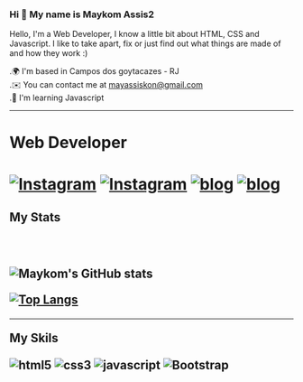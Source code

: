 
### Hi 👋 My name is Maykom Assis2

Hello, I'm a Web Developer, I know a little bit about HTML, CSS and Javascript. I like to take apart, fix or just find out what things are made of and how they work :)

.🌍  I'm based in Campos dos goytacazes - RJ <br>
.✉️  You can contact me at mayassiskon@gmail.com <br>
.🧠  I'm learning Javascript <br> 


<hr>

<h1>Web Developer<h1>



[![Instagram](https://img.shields.io/badge/Instagram-E4405F?style=for-the-badge&logo=instagram&logoColor=white)](https://www.instagram.com/maykomassis/?hl=pt-br)
[![Instagram](https://img.shields.io/badge/Twitter-1DA1F2?style=for-the-badge&logo=twitter&logoColor=white)](https://twitter.com/maykomassis)
[![blog](https://img.shields.io/badge/LinkedIn-0077B5?style=for-the-badge&logo=linkedin&logoColor=white)](https://img.shields.io/badge/GitHub-100000?style=for-the-badge&logo=github&logoColor=white)
[![blog](https://img.shields.io/badge/GitHub-100000?style=for-the-badge&logo=github&logoColor=white)](https://github.com/MaykomAssis)



<h2>My Stats<h2><br>

![Maykom's GitHub stats](https://github-readme-stats.vercel.app/api?username=MaykomAssis&show_icons=true&theme=radical)

[![Top Langs](https://github-readme-stats.vercel.app/api/top-langs/?username=MaykomAssis&layout=compact)](https://github.com/anuraghazra/github-readme-stats)

<hr>

My Skils


<div style="display: inline_block">
    <img align="center" alt="html5" src="https://img.shields.io/badge/HTML5-E34F26?style=for-the-badge&logo=html5&logoColor=white" />
     <img align="center" alt="css3" src="https://img.shields.io/badge/CSS3-1572B6?style=for-the-badge&logo=css3&logoColor=white" />
      <img align="center" alt="javascript" src="https://img.shields.io/badge/JavaScript-323330?style=for-the-badge&logo=javascript&logoColor=F7DF1E" />
    <img align="center" alt="Bootstrap" src="https://img.shields.io/badge/Bootstrap-563D7C?style=for-the-badge&logo=bootstrap&logoColor=white" />
</div>
